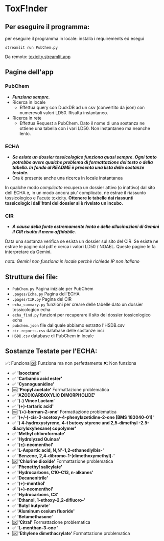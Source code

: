 # ToxF!nder
## Per eseguire il programma:
per eseguire il programma in locale:
installa i requirements ed esegui

`streamlit run PubChem.py`

Da remoto: [toxicity.streamlit.app](https://toxicity.streamlit.app/)

## Pagine dell'app 
### PubChem
- ***Funziona sempre.***
- Ricerca in locale
  - Effettua query con DuckDB ad un csv (convertito da json) con numerevoli valori LD50. Risulta instantaneo.
- Ricerca in rete
  - Effettua Request a PubChem. Dato il nome di una sostanza ne ottiene una tabella con i vari LD50. Non instantaneo ma neanche lento.


### ECHA
- ***Se esiste un dossier tossicologico funziona quasi sempre. Ogni tanto potrebbe avere qualche problema di formattazione del testo o della tabella. In fondo al README è presenta una lista delle sostanze testate.***
- Ora è presente anche una ricerca in locale instantanea
  
In qualche modo *complicato* recupera un dossier attivo (o inattivo) dal sito dell'ECHA e, in un modo ancora piu' complicato, ne estrae il riassunto tossicologico e l'acute toxicity.
**Ottenere le tabelle dai riassunti tossicologici dall'html del dossier si è rivelato un incubo.**

### CIR
- ***A causa della fonte estremamente lenta e delle allucinazioni di Gemini il CIR risulta il meno affidabile.***

Data una sostanza verifica se esista un dossier sul sito del CIR. Se esiste ne estrae le pagine dal pdf e cerca i valori LD50 / NOAEL. Queste pagine le fa interpretare da Gemini.

*nota: Gemini non funziona in locale perchè richiede IP non italiano*


## Struttura dei file:
- `PubChem.py` Pagina iniziale per PubChem
- `.pages/Echa.py` Pagina dell'ECHA
- `.pages/CIR.py` Pagina del CIR
- `echa_summary.py` funzioni per creare delle tabelle dato un dossier tossicologico echa
- `echa_find.py` funzioni per recuperare il sito del dossier tossicologico echa
- `pubchem.json` file dal quale abbiamo estratto l'HSDB.csv
- `cir-reports.csv` database delle sostanze inci
- `HSDB.csv` database di PubChem in locale

## Sostanze Testate per l'ECHA:

✅: Funziona
🆗: Funziona ma non perfettamente
❌: Non funziona

- ✅ **'Isooctane'** 
- ✅ **'Carbamic acid ester'**
- ✅ **'Cyanoguanidine'** 
- 🆗 **'Propyl acetate'** Formattazione problematica
- ✅ **'AZODICARBOXYLIC DIMORPHOLIDE'**
- ✅ **'(-) Vince Lactam'** 
- ✅ **'(+)-tartaric acid'**
- 🆗 **'(+)-bornan-2-one'** Formattazione problematica
- ✅ **'(+/-)-cis-3-acetoxy-4-phenylazetidine-2-one [BMS 183040-01]'** 
- ✅ **'( 4-hydroxystyrene, 4-t butoxy styrene and 2,5-dimethyl -2.5-diacryloxyhexane) copolymer'**
- ✅ **'Methyl chloroformate'**
- ✅ **'Hydrolyzed Quinoa'**
- ✅ **'(±)-neomenthol'**
- ✅ **'L-Aspartic acid, N,N'-1,2-ethanediylbis-'**
- ✅ **'Benzene, 2,4-dibromo-1-(dimethoxymethyl)-'**
- 🆗 **'Chlorine dioxide'** Formattazione problematica
- ✅ **'Phenethyl salicylate'** 
- ✅ **'Hydrocarbons, C10-C13, n-alkanes'**
- ✅ **'Decanenitrile'** 
- ✅ **'(+)-menthol'** 
- ✅ **'(+)-neomenthol'** 
- ✅ **'Hydrocarbons, C3'** 
- ✅ **'Ethanol, 1-ethoxy-2,2-difluoro-'** 
- ✅ **'Butyl butyrate'** 
- ✅ **'Aluminum cesium fluoride'** 
- ✅ **'Betamethasone'** 
- 🆗 **'Citral'**  Formattazione problematica
- ✅ **'L-menthan-3-one '**
- 🆗 **'Ethylene dimethacrylate'** Formattazione problematica




